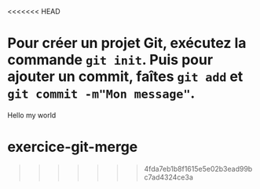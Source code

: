 <<<<<<< HEAD

Pour créer un projet Git, exécutez la commande `git init`.
Puis pour ajouter un commit, faîtes `git add` et `git commit -m"Mon message"`.
=======
 Hello my world
# exercice-git-merge
>>>>>>> 4fda7eb1b8f1615e5e02b3ead99bc7ad4324ce3a
